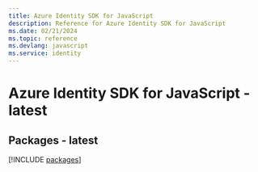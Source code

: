 ```yaml
---
title: Azure Identity SDK for JavaScript
description: Reference for Azure Identity SDK for JavaScript
ms.date: 02/21/2024
ms.topic: reference
ms.devlang: javascript
ms.service: identity
---
```

# Azure Identity SDK for JavaScript - latest
## Packages - latest
[!INCLUDE [packages](identity-index.md)]